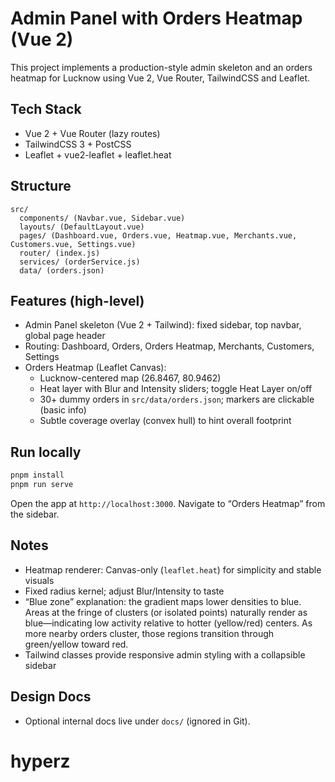 # Admin Panel with Orders Heatmap (Vue 2)

This project implements a production-style admin skeleton and an orders heatmap for Lucknow using Vue 2, Vue Router, TailwindCSS and Leaflet.

## Tech Stack
- Vue 2 + Vue Router (lazy routes)
- TailwindCSS 3 + PostCSS
- Leaflet + vue2-leaflet + leaflet.heat

## Structure
```
src/
  components/ (Navbar.vue, Sidebar.vue)
  layouts/ (DefaultLayout.vue)
  pages/ (Dashboard.vue, Orders.vue, Heatmap.vue, Merchants.vue, Customers.vue, Settings.vue)
  router/ (index.js)
  services/ (orderService.js)
  data/ (orders.json)
```

## Features (high-level)
- Admin Panel skeleton (Vue 2 + Tailwind): fixed sidebar, top navbar, global page header
- Routing: Dashboard, Orders, Orders Heatmap, Merchants, Customers, Settings
- Orders Heatmap (Leaflet Canvas):
  - Lucknow-centered map (26.8467, 80.9462)
  - Heat layer with Blur and Intensity sliders; toggle Heat Layer on/off
  - 30+ dummy orders in `src/data/orders.json`; markers are clickable (basic info)
  - Subtle coverage overlay (convex hull) to hint overall footprint

## Run locally
```bash
pnpm install
pnpm run serve
```

Open the app at `http://localhost:3000`. Navigate to “Orders Heatmap” from the sidebar.

## Notes
- Heatmap renderer: Canvas-only (`leaflet.heat`) for simplicity and stable visuals
- Fixed radius kernel; adjust Blur/Intensity to taste
- “Blue zone” explanation: the gradient maps lower densities to blue. Areas at the fringe of clusters (or isolated points) naturally render as blue—indicating low activity relative to hotter (yellow/red) centers. As more nearby orders cluster, those regions transition through green/yellow toward red.
- Tailwind classes provide responsive admin styling with a collapsible sidebar

## Design Docs
- Optional internal docs live under `docs/` (ignored in Git).
# hyperz
